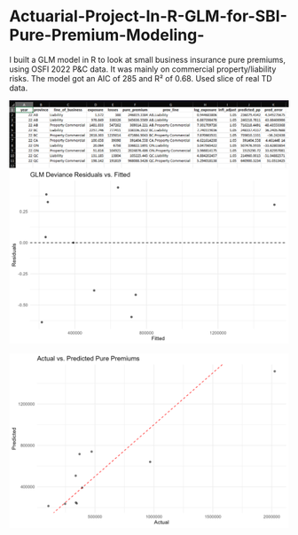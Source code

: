 # Actuarial-Project-In-R-GLM-for-SBI-Pure-Premium-Modeling-
I built a GLM model in R to look at small business insurance pure premiums, using OSFI 2022 P&amp;C data. It was mainly on commercial property/liability risks. The model got an AIC of 285 and R² of 0.68. Used slice of real TD data.

![image alt](https://github.com/Talal1281/Actuarial-Project-In-R-GLM-for-SBI-Pure-Premium-Modeling-/blob/55f8d72ca928a131fb532db405edc14fa396368c/excelimage.png)
![image alt](https://github.com/Talal1281/Actuarial-Project-In-R-GLM-for-SBI-Pure-Premium-Modeling-/blob/814b5ceb1167f3b256b8b4a098dd227628492bfd/td_glm_residuals.png)

![image alt](https://github.com/Talal1281/Actuarial-Project-In-R-GLM-for-SBI-Pure-Premium-Modeling-/blob/814b5ceb1167f3b256b8b4a098dd227628492bfd/td_glm_actual_pred.png)

